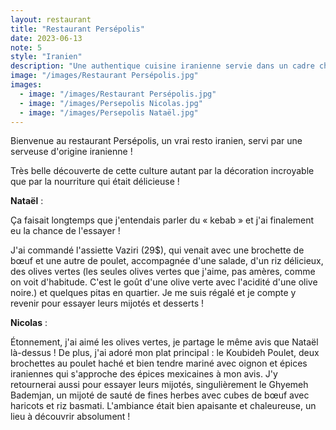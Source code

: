 ```yaml
---
layout: restaurant
title: "Restaurant Persépolis"
date: 2023-06-13
note: 5
style: "Iranien"
description: "Une authentique cuisine iranienne servie dans un cadre chaleureux et décoré avec soin"
image: "/images/Restaurant Persépolis.jpg"
images:
  - image: "/images/Restaurant Persépolis.jpg"
  - image: "/images/Persepolis Nicolas.jpg"
  - image: "/images/Persepolis Nataël.jpg"
---
```


Bienvenue au restaurant Persépolis, un vrai resto iranien, servi par une serveuse d'origine iranienne !

Très belle découverte de cette culture autant par la décoration incroyable que par la nourriture qui était délicieuse !

**Nataël** :

Ça faisait longtemps que j'entendais parler du « kebab » et j'ai finalement eu la chance de l'essayer !

J'ai commandé l'assiette Vaziri (29$), qui venait avec une brochette de bœuf et une autre de poulet, accompagnée d'une salade, d'un riz délicieux, des olives vertes (les seules olives vertes que j'aime, pas amères, comme on voit d'habitude. C'est le goût d'une olive verte avec l'acidité d'une olive noire.) et quelques pitas en quartier. Je me suis régalé et je compte y revenir pour essayer leurs mijotés et desserts !

**Nicolas** :

Étonnement, j'ai aimé les olives vertes, je partage le même avis que Nataël là-dessus ! De plus, j'ai adoré mon plat principal : le Koubideh Poulet, deux brochettes au poulet haché et bien tendre mariné avec oignon et épices iraniennes qui s'approche des épices mexicaines à mon avis. J'y retournerai aussi pour essayer leurs mijotés, singulièrement le Ghyemeh Bademjan, un mijoté de sauté de fines herbes avec cubes de bœuf avec haricots et riz basmati. L'ambiance était bien apaisante et chaleureuse, un lieu à découvrir absolument ! 